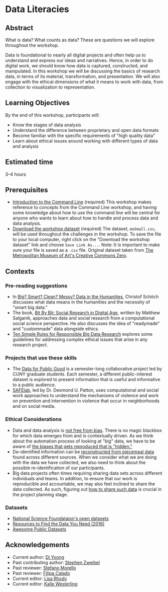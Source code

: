 # Data Literacies

## Abstract

What is data? What counts as data? These are questions we will explore throughout the workshop.  
  
Data is foundational to nearly all digital projects and often help us to understand and express our ideas and narratives. Hence, in order to do digital work, we should know how data is captured, constructed, and manipulated. In this workshop we will be discussing the basics of research data, in terms of its material, transformation, and presentation. We will also engage with the ethical dimensions of what it means to work with data, from collection to visualization to representation. 

## Learning Objectives

By the end of this workshop, participants will:

- Know the stages of data analysis
- Understand the difference between proprietary and open data formats
- Become familiar with the specific requirements of "high quality data"
- Learn about ethical issues around working with different types of data and analysis

## Estimated time

3–4 hours

## Prerequisites

- [Introduction to the Command Line](https://www.github.com/DHRI-Curriculum/command-line) (required) This workshop makes reference to concepts from the Command Line workshop, and having some knowledge about how to use the command line will be central for anyone who wants to learn about how to handle and process data and data analysis.
- [Download the workshop dataset](https://raw.githubusercontent.com/DHRI-Curriculum/data-literacies/v2.0/files/moSmall.csv) (required) The dataset, `moSmall.csv`, will be used throughout the challenges in the workshop. To save the file to your local computer, right click on the "Download the workshop dataset" link and choose `Save Link As...`. Note: It is important to make sure your file is saved as a `.csv` file. Original dataset taken from [The Metropolitan Museum of Art's Creative Commons Zero](https://github.com/metmuseum/openaccess).

## Contexts

### Pre-reading suggestions

- In [Big? Smart? Clean? Messy? Data in the Humanities](http://journalofdigitalhumanities.org/2-3/big-smart-clean-messy-data-in-the-humanities/), Christof Schöch discusses what data means in the humanities and the necessity of "smart big data."
- The book, [Bit By Bit: Social Research in Digital Age](https://www.bitbybitbook.com/en/1st-ed/preface/), written by Matthew Salganik, approaches data and social research from a computational social science perspective. He also discusses the idea of "readymade" and "custommade" data alongside ethics.
- [Ten Simple Rules for Responsible Big Data Research](https://www.ncbi.nlm.nih.gov/pmc/articles/PMC5373508/) explores some guidelines for addressing complex ethical issues that arise in any research project.  


### Projects that use these skills

- The [Data for Public Good](https://dataforgood.commons.gc.cuny.edu/) is a semester-long collaborative project led by CUNY graduate students. Each semester, a different public-interest dataset is explored to present information that is useful and informative to a public audience.
- [SAFElab](https://safelab.socialwork.columbia.edu/), led by Dr. Desmond U. Patton, uses computational and social work approaches to understand the mechanisms of violence and work on prevention and intervention in violence that occur in neighborhoods and on social media. 

### Ethical Considerations  

- Data and data analysis is [not free from bias](https://medium.com/@angebassa/data-alone-isnt-ground-truth-9e733079dfd4). There is no magic blackbox for which data emerges from and is contextually driven. As we think about the automation process of looking at "big" data, we have to be aware of [the biases that gets reproduced that is "hidden."](https://www.propublica.org/article/machine-bias-risk-assessments-in-criminal-sentencing)
- De-identified information can be [reconstructed from piecemeal data](https://techscience.org/a/2015092903/) found across different sources. When we consider what we are doing with the data we have collected, we also need to think about the possible re-identification of our participants. 
- Big data projects often times requiring sharing data sets across different individuals and teams. In addition, to ensure that our work is reproducible and accountable, we may also feel inclined to share the data collected. As such, figuring out [how to share such data](https://techscience.org/a/2015101601/) is crucial in the project planning stage. 

### Datasets

- [National Science Foundataion's open datasets](https://catalog.data.gov/organization/nsf-gov)
- [Resources to Find the Data You Need (2016)](https://flowingdata.com/2016/11/10/find-the-data-you-need-2016-edition/)
- [Awesome Public Datasets](https://github.com/awesomedata/awesome-public-datasets)

## Acknowledgements

- Current author: [Di Yoong](https://github.com/dyoong)
- Past contributing author: [Stephen Zweibel](https://github.com/szweibel)
- Past reviewer: [Stefano Morello](https://github.com/smorello87)
- Past reviewer: [Filipa Calado](https://github.com/gofilipa)
- Current editor: [Lisa Rhody](https://github.com/lmrhody)
- Current editor: [Kalle Westerling](https://github.com/kallewesterling)
